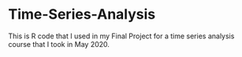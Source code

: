 # Time-Series-Analysis
This is R code that I used in my Final Project for a time series analysis course that I took in May 2020. 
